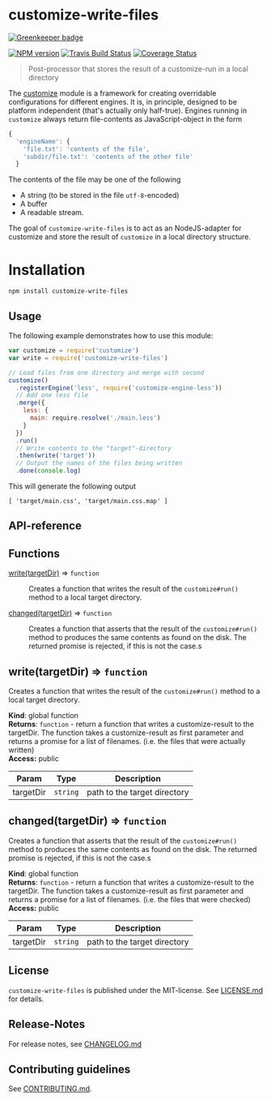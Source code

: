 # customize-write-files 

[![Greenkeeper badge](https://badges.greenkeeper.io/bootprint/customize-write-files.svg)](https://greenkeeper.io/)

[![NPM version](https://badge.fury.io/js/customize-write-files.svg)](http://badge.fury.io/js/customize-write-files)
[![Travis Build Status](https://travis-ci.org/bootprint/customize-write-files.svg?branch=master)](https://travis-ci.org/bootprint/customize-write-files)
[![Coverage Status](https://img.shields.io/coveralls/bootprint/customize-write-files.svg)](https://coveralls.io/r/bootprint/customize-write-files)


> Post-processor that stores the result of a customize-run in a local directory

The [customize](https://npmjs.com/package/customize) module is a framework for creating overridable configurations for different
engines. It is, in principle, designed to be platform independent (that's actually only half-true).
Engines running in `customize` always return file-contents as JavaScript-object in the form

```js
{
  'engineName': {
    'file.txt': 'contents of the file',
    'subdir/file.txt': 'contents of the other file'
  }
```

The contents of the file may be one of the following

* A string (to be stored in the file `utf-8`-encoded) 
* A buffer
* A readable stream.

The goal of `customize-write-files` is to act as an NodeJS-adapter for customize 
and store the result of `customize` in a local directory structure.
 
# Installation

```
npm install customize-write-files
```

 
## Usage

The following example demonstrates how to use this module:

```js
var customize = require('customize')
var write = require('customize-write-files')

// Load files from one directory and merge with second
customize()
  .registerEngine('less', require('customize-engine-less'))
  // Add one less file
  .merge({
    less: {
      main: require.resolve('./main.less')
    }
  })
  .run()
  // Write contents to the "target"-directory
  .then(write('target'))
  // Output the names of the files being written
  .done(console.log)
```

This will generate the following output

```
[ 'target/main.css', 'target/main.css.map' ]
```

##  API-reference

## Functions

<dl>
<dt><a href="#write">write(targetDir)</a> ⇒ <code>function</code></dt>
<dd><p>Creates a function that writes the result of the <code>customize#run()</code> method to a
local target directory.</p>
</dd>
<dt><a href="#changed">changed(targetDir)</a> ⇒ <code>function</code></dt>
<dd><p>Creates a function that asserts that the result of the <code>customize#run()</code> method to produces the same
contents as found on the disk. The returned promise is rejected, if this is not the case.s</p>
</dd>
</dl>

<a name="write"></a>

## write(targetDir) ⇒ <code>function</code>
Creates a function that writes the result of the `customize#run()` method to a
local target directory.

**Kind**: global function  
**Returns**: <code>function</code> - return a function that writes a customize-result to the targetDir.
 The function takes a customize-result as first parameter and returns a promise for a list of filenames.
 (i.e. the files that were actually written)  
**Access:** public  

| Param | Type | Description |
| --- | --- | --- |
| targetDir | <code>string</code> | path to the target directory |

<a name="changed"></a>

## changed(targetDir) ⇒ <code>function</code>
Creates a function that asserts that the result of the `customize#run()` method to produces the same
contents as found on the disk. The returned promise is rejected, if this is not the case.s

**Kind**: global function  
**Returns**: <code>function</code> - return a function that writes a customize-result to the targetDir.
 The function takes a customize-result as first parameter and returns a promise for a list of filenames.
 (i.e. the files that were checked)  
**Access:** public  

| Param | Type | Description |
| --- | --- | --- |
| targetDir | <code>string</code> | path to the target directory |




## License

`customize-write-files` is published under the MIT-license. 
See [LICENSE.md](LICENSE.md) for details.

## Release-Notes
 
For release notes, see [CHANGELOG.md](CHANGELOG.md)
 
## Contributing guidelines

See [CONTRIBUTING.md](CONTRIBUTING.md).